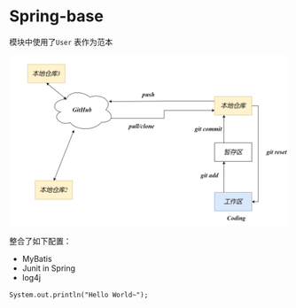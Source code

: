 # Spring-base

模块中使用了`User` 表作为范本

![image.png](assets/image.png?t=1695434499739)

整合了如下配置：

- MyBatis
- Junit in Spring
- log4j

```
System.out.println("Hello World~");
```
